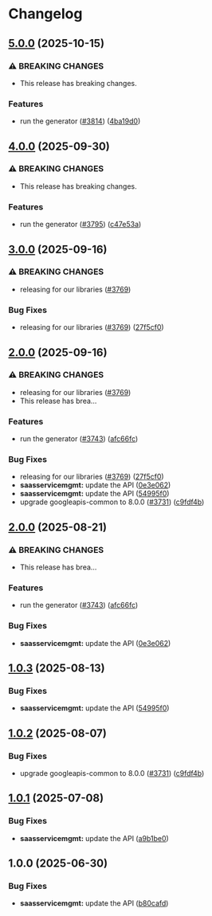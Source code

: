 # Changelog

## [5.0.0](https://github.com/googleapis/google-api-nodejs-client/compare/saasservicemgmt-v4.0.0...saasservicemgmt-v5.0.0) (2025-10-15)


### ⚠ BREAKING CHANGES

* This release has breaking changes.

### Features

* run the generator ([#3814](https://github.com/googleapis/google-api-nodejs-client/issues/3814)) ([4ba19d0](https://github.com/googleapis/google-api-nodejs-client/commit/4ba19d068b2b8deb28d773ebc6a3418f5e4a7162))

## [4.0.0](https://github.com/googleapis/google-api-nodejs-client/compare/saasservicemgmt-v3.0.0...saasservicemgmt-v4.0.0) (2025-09-30)


### ⚠ BREAKING CHANGES

* This release has breaking changes.

### Features

* run the generator ([#3795](https://github.com/googleapis/google-api-nodejs-client/issues/3795)) ([c47e53a](https://github.com/googleapis/google-api-nodejs-client/commit/c47e53adc5fabc62081bfcec5c5d5642a0fdbbb2))

## [3.0.0](https://github.com/googleapis/google-api-nodejs-client/compare/saasservicemgmt-v2.0.0...saasservicemgmt-v3.0.0) (2025-09-16)


### ⚠ BREAKING CHANGES

* releasing for our libraries ([#3769](https://github.com/googleapis/google-api-nodejs-client/issues/3769))

### Bug Fixes

* releasing for our libraries ([#3769](https://github.com/googleapis/google-api-nodejs-client/issues/3769)) ([27f5cf0](https://github.com/googleapis/google-api-nodejs-client/commit/27f5cf0a0190a5e8e8bf970f7a7cf77c409f093e))

## [2.0.0](https://github.com/googleapis/google-api-nodejs-client/compare/saasservicemgmt-v1.0.1...saasservicemgmt-v2.0.0) (2025-09-16)


### ⚠ BREAKING CHANGES

* releasing for our libraries ([#3769](https://github.com/googleapis/google-api-nodejs-client/issues/3769))
* This release has brea…

### Features

* run the generator ([#3743](https://github.com/googleapis/google-api-nodejs-client/issues/3743)) ([afc66fc](https://github.com/googleapis/google-api-nodejs-client/commit/afc66fc3fcff80290c9ec31a0b99583325fe5120))


### Bug Fixes

* releasing for our libraries ([#3769](https://github.com/googleapis/google-api-nodejs-client/issues/3769)) ([27f5cf0](https://github.com/googleapis/google-api-nodejs-client/commit/27f5cf0a0190a5e8e8bf970f7a7cf77c409f093e))
* **saasservicemgmt:** update the API ([0e3e062](https://github.com/googleapis/google-api-nodejs-client/commit/0e3e062ba7e198df83b9bf7079c53f227588d028))
* **saasservicemgmt:** update the API ([54995f0](https://github.com/googleapis/google-api-nodejs-client/commit/54995f0fdf2ea09b360a22dfe6a4cf8b394232bf))
* upgrade googleapis-common to 8.0.0  ([#3731](https://github.com/googleapis/google-api-nodejs-client/issues/3731)) ([c9fdf4b](https://github.com/googleapis/google-api-nodejs-client/commit/c9fdf4b34d6c9bcf608eee35dd281d4680be9797))

## [2.0.0](https://github.com/googleapis/google-api-nodejs-client/compare/saasservicemgmt-v1.0.3...saasservicemgmt-v2.0.0) (2025-08-21)


### ⚠ BREAKING CHANGES

* This release has brea…

### Features

* run the generator ([#3743](https://github.com/googleapis/google-api-nodejs-client/issues/3743)) ([afc66fc](https://github.com/googleapis/google-api-nodejs-client/commit/afc66fc3fcff80290c9ec31a0b99583325fe5120))


### Bug Fixes

* **saasservicemgmt:** update the API ([0e3e062](https://github.com/googleapis/google-api-nodejs-client/commit/0e3e062ba7e198df83b9bf7079c53f227588d028))

## [1.0.3](https://github.com/googleapis/google-api-nodejs-client/compare/saasservicemgmt-v1.0.2...saasservicemgmt-v1.0.3) (2025-08-13)


### Bug Fixes

* **saasservicemgmt:** update the API ([54995f0](https://github.com/googleapis/google-api-nodejs-client/commit/54995f0fdf2ea09b360a22dfe6a4cf8b394232bf))

## [1.0.2](https://github.com/googleapis/google-api-nodejs-client/compare/saasservicemgmt-v1.0.1...saasservicemgmt-v1.0.2) (2025-08-07)


### Bug Fixes

* upgrade googleapis-common to 8.0.0  ([#3731](https://github.com/googleapis/google-api-nodejs-client/issues/3731)) ([c9fdf4b](https://github.com/googleapis/google-api-nodejs-client/commit/c9fdf4b34d6c9bcf608eee35dd281d4680be9797))

## [1.0.1](https://github.com/googleapis/google-api-nodejs-client/compare/saasservicemgmt-v1.0.0...saasservicemgmt-v1.0.1) (2025-07-08)


### Bug Fixes

* **saasservicemgmt:** update the API ([a9b1be0](https://github.com/googleapis/google-api-nodejs-client/commit/a9b1be0935e26e6f76dc0352cb7a1bb93981a2ed))

## 1.0.0 (2025-06-30)


### Bug Fixes

* **saasservicemgmt:** update the API ([b80cafd](https://github.com/googleapis/google-api-nodejs-client/commit/b80cafd2255c244411f193c973762f05bbe4c206))
